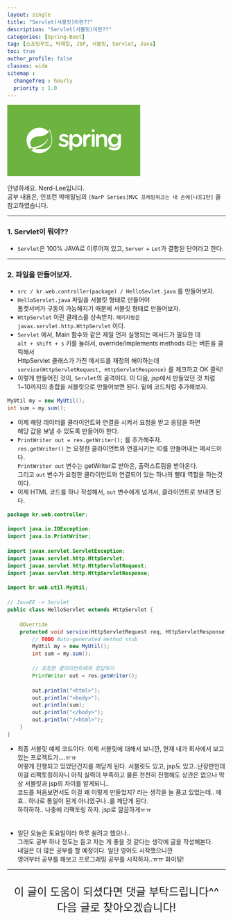 ```yaml
---
layout: single
title: "Servlet(서블릿)이란??"
description: "Servlet(서블릿)이란??"
categories: [Spring-Boot]
tag: [스프링부트, 박매일, JSP, 서블릿, Servlet, Java]
toc: true
author_profile: false
classes: wide
sitemap :
  changefreq : hourly
  priority : 1.0
---
```


![](/assets/img/etc/javaspring.png)

안녕하세요. Nerd-Lee입니다.<br>
공부 내용은, 인프런 박매일님의
`[NarP Series]MVC 프레임워크는 내 손에[나프1탄]` 을 참고하였습니다.

---

### 1. Servlet이 뭐야??

- `Servlet`은 100% JAVA로 이루어져 있고, `Server` + `Let`가 결합된 단어라고 한다.

---

### 2. 파일을 만들어보자.

- `src / kr.web.controller(package) / HelloSevlet.java` 를 만들어보자.<br>
- `HelloServlet.java` 파일을 서블릿 형태로 만들어야<br>
톰캣서버가 구동이 가능해지기 때문에 서블릿 형태로 만들어보자.<br>
- `HttpServlet` 이란 클래스를 상속받자. `패키지명은 javax.servlet.http.HttpServlet` 이다.<br>
- `Servlet` 에서, Main 함수와 같은 제일 먼저 실행되는 메서드가 필요한 데<br>
`alt + shift + s` 키를 눌러서, override/implements methods 라는 버튼을 클릭해서<br>
HttpServlet 클래스가 가진 메서드를 재정의 해야하는데<br>
`service(HttpServletRequest, HttpServletResponse)` 를 체크하고 OK 클릭!<br>
- 이렇게 만들어진 것이, `Servlet`의 골격이다. 이 다음, jsp에서 만들었던 것 처럼<br>
1~10까지의 총합을 서블릿으로 만들어보면 된다. 밑에 코드처럼 추가해보자.<br>
```java
MyUtil my = new MyUtil();
int sum = my.sum();
```
- 이제 해당 데이터를 클라이언트와 연결을 시켜서 요청을 받고 응답을 하면<br>
해당 값을 보낼 수 있도록 만들어야 한다.<br>
- `PrintWriter out = res.getWriter();` 를 추가해주자.<br>
`res.getWriter()` 는 요청한 클라이언트와 연결시키는 IO를 만들어내는 메서드이다.<br>
`PrintWriter out` 변수는 getWriter로 받아온, 출력스트림을 받아온다.<br>
그리고 `out` 변수가 요청한 클라이언트와 연결되어 있는 하나의 빨대 역할을 하는것이다.<br>
- 이제 HTML 코드를 하나 작성해서, `out` 변수에게 넘겨서, 클라이언트로 보내면 된다.<br>

```java
package kr.web.controller;

import java.io.IOException;
import java.io.PrintWriter;

import javax.servlet.ServletException;
import javax.servlet.http.HttpServlet;
import javax.servlet.http.HttpServletRequest;
import javax.servlet.http.HttpServletResponse;

import kr.web.util.MyUtil;

// JavaEE -> Servlet
public class HelloServlet extends HttpServlet {

	@Override
	protected void service(HttpServletRequest req, HttpServletResponse res) throws ServletException, IOException {
		// TODO Auto-generated method stub
		MyUtil my = new MyUtil();
		int sum = my.sum();
		
		// 요청한 클라이언트에게 응답하기
		PrintWriter out = res.getWriter();
		
		out.println("<html>");
		out.println("<body>");
		out.println(sum);
		out.println("</body>");
		out.println("/<html>");
	}
}
```

- 최종 서블릿 예제 코드이다. 이제 서블릿에 대해서 보니깐, 현재 내가 회사에서 보고 있는 프로젝트가....ㅠㅠ<br>
어떻게 진행되고 있었던건지를 깨닫게 된다. 서블릿도 있고, jsp도 있고..난장판인데<br>
이걸 리팩토링하자니 아직 실력이 부족하고 물론 천천히 진행해도 상관은 없으나 막상 서블릿과 jsp의 차이를 알게되니..<br>
코드를 처음보면서도 이걸 왜 이렇게 만들었지? 라는 생각을 늘 품고 있었는데.. 에효.. 하나로 통일이 된게 아니였구나..를 깨닫게 된다.<br>
하하하하.. 나중에 리팩토링 하자. jsp로 깔끔하게ㅠㅠ<br><br><br>
- 일단 오늘은 토요일이라 하루 쉴려고 했으나..<br>
그래도 공부 하나 정도는 듣고 자는 게 좋을 것 같다는 생각에 글을 작성해본다.<br>
내일은 더 많은 공부를 할 예정이다. 일단 영어도 시작했으니깐<br>
영어부터 공부를 해보고 프로그래밍 공부를 시작하자..ㅠㅠ 화이팅!

---

<br>

<div style="font-size:25px; text-align:center">
이 글이 도움이 되셨다면 댓글 부탁드립니다^^<br>
다음 글로 찾아오겠습니다!

</div>
